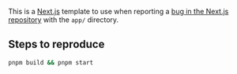 This is a [Next.js](https://nextjs.org/) template to use when reporting a [bug in the Next.js repository](https://github.com/vercel/next.js/issues) with the `app/` directory.

## Steps to reproduce

```bash
pnpm build && pnpm start 
```

